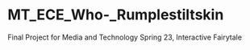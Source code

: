 # MT_ECE_Who-_Rumplestiltskin
Final Project for Media and Technology Spring 23, Interactive Fairytale
